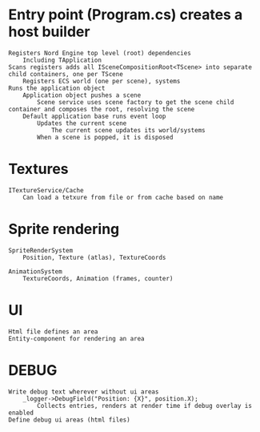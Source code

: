 # Entry point (Program.cs) creates a host builder
    Registers Nord Engine top level (root) dependencies 
        Including TApplication
    Scans registers adds all ISceneCompositionRoot<TScene> into separate child containers, one per TScene
        Registers ECS world (one per scene), systems
    Runs the application object
        Application object pushes a scene
            Scene service uses scene factory to get the scene child container and composes the root, resolving the scene
        Default application base runs event loop
            Updates the current scene
                The current scene updates its world/systems
            When a scene is popped, it is disposed

# Textures
    ITextureService/Cache
        Can load a tetxure from file or from cache based on name

# Sprite rendering
    SpriteRenderSystem
        Position, Texture (atlas), TextureCoords

    AnimationSystem
        TextureCoords, Animation (frames, counter)

# UI
    Html file defines an area
    Entity-component for rendering an area

# DEBUG
    Write debug text wherever without ui areas
        _logger->DebugField("Position: {X}", position.X);
            Collects entries, renders at render time if debug overlay is enabled 
    Define debug ui areas (html files)
